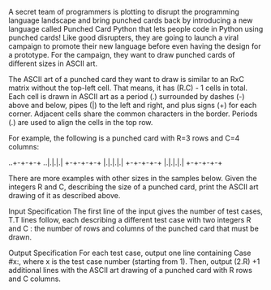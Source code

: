 A secret team of programmers is plotting to disrupt the programming language landscape and bring punched cards back by introducing a new language called Punched Card Python that lets people code in Python using punched cards! 
Like good disrupters, they are going to launch a viral campaign to promote their new language before even having the design for a prototype. 
For the campaign, they want to draw punched cards of different sizes in ASCII art.


 The ASCII art of a punched card they want to draw is similar to an RxC matrix without the top-left cell. That means, it has (R.C) - 1 cells in total. 
 Each cell is drawn in ASCII art as a period (.) surrounded by dashes (-) above and below, pipes (|) to the left and right, and plus signs (+) for each corner. 
 Adjacent cells share the common characters in the border. Periods (.) are used to align the cells in the top row.

For example, the following is a punched card with R=3 rows and C=4 columns:
 
..+-+-+-+
..|.|.|.|
+-+-+-+-+
|.|.|.|.|
+-+-+-+-+
|.|.|.|.|
+-+-+-+-+

There are more examples with other sizes in the samples below. Given the integers 
R and C, describing the size of a punched card, print the ASCII art drawing of it as described above.


Input Specification
The first line of the input gives the number of test cases, 
T.T lines follow, each describing a different test case with two integers 
R and C : the number of rows and columns of the punched card that must be drawn.

Output Specification
For each test case, output one line containing Case #x:, where x
is the test case number (starting from 1). Then, output (2.R) +1 additional lines with the ASCII art drawing of a punched card with R rows and C columns.
